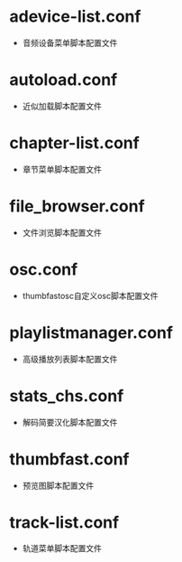 # adevice-list.conf
* 音频设备菜单脚本配置文件

# autoload.conf
* 近似加载脚本配置文件

# chapter-list.conf
* 章节菜单脚本配置文件

# file_browser.conf
* 文件浏览脚本配置文件

# osc.conf
* thumbfastosc自定义osc脚本配置文件

# playlistmanager.conf
* 高级播放列表脚本配置文件

# stats_chs.conf
* 解码简要汉化脚本配置文件

# thumbfast.conf
* 预览图脚本配置文件

# track-list.conf
* 轨道菜单脚本配置文件